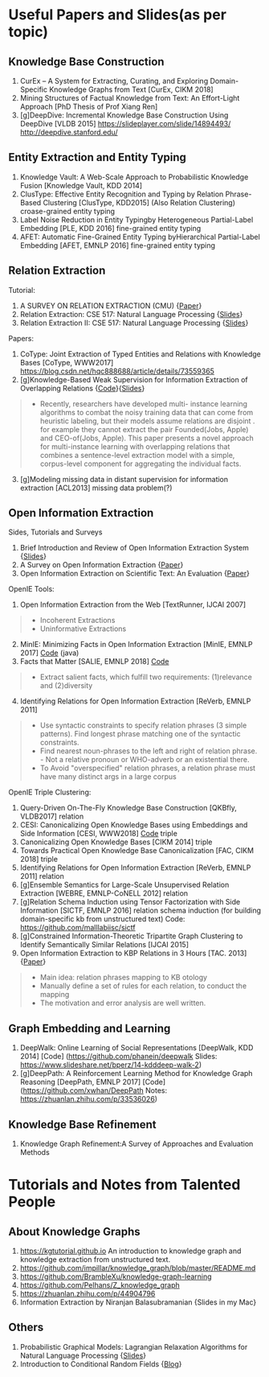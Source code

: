 Useful Papers and Slides(as per topic)
======

Knowledge Base Construction
---
1. CurEx – A System for Extracting, Curating, and Exploring Domain-Specific Knowledge Graphs from Text [CurEx, CIKM 2018]
2. Mining Structures of Factual Knowledge from Text: An Effort-Light Approach [PhD Thesis of Prof Xiang Ren]
3. [g]DeepDive: Incremental Knowledge Base Construction Using DeepDive [VLDB 2015] https://slideplayer.com/slide/14894493/ http://deepdive.stanford.edu/



Entity Extraction and Entity Typing
----
1. Knowledge Vault: A Web-Scale Approach to Probabilistic Knowledge Fusion [Knowledge Vault, KDD 2014]
2. ClusType: Effective Entity Recognition and Typing by Relation Phrase-Based Clustering [ClusType, KDD2015] (Also Relation Clustering) croase-grained entity typing
3. Label Noise Reduction in Entity Typingby Heterogeneous Partial-Label Embedding [PLE, KDD 2016] fine-grained entity typing
4. AFET: Automatic Fine-Grained Entity Typing byHierarchical Partial-Label Embedding [AFET, EMNLP 2016] fine-grained entity typing



Relation Extraction 
----
Tutorial:
1. A SURVEY ON RELATION EXTRACTION (CMU) {[Paper](http://www.cs.cmu.edu/~nbach/papers/A-survey-on-Relation-Extraction-Slides.pdf)}
2. Relation Extraction: CSE 517: Natural Language Processing {[Slides](https://courses.cs.washington.edu/courses/cse517/13wi/slides/cse517wi13-RelationExtraction.pdf)}
3. Relation Extraction II: CSE 517: Natural Language Processing {[Slides](https://courses.cs.washington.edu/courses/cse517/13wi/slides/cse517wi13-RelationExtractionII.pdf)}

Papers:
1. CoType: Joint Extraction of Typed Entities and Relations with Knowledge Bases [CoType, WWW2017]
https://blog.csdn.net/hqc888688/article/details/73559365
2. [g]Knowledge-Based Weak Supervision for Information Extraction of Overlapping Relations {[Code](http://aiweb.cs.washington.edu/ai/raphaelh/mr/)}{[Slides](https://www.slideserve.com/anila/knowledge-based-weak-supervision-for-information-extraction-of-overlapping-relations)} 
> * Recently, researchers have developed multi- instance learning algorithms to combat the noisy training data that can come from heuristic labeling, but their models assume relations are disjoint . for example they cannot extract the pair Founded(Jobs, Apple) and CEO-of(Jobs, Apple). This paper presents a novel approach for multi-instance learning with overlapping relations that combines a sentence-level extraction model with a simple, corpus-level component for aggregating the individual facts. 
3. [g]Modeling missing data in distant supervision for information extraction [ACL2013] missing data problem(?)


Open Information Extraction 
-----
Sides, Tutorials and Surveys
1. Brief Introduction and Review of Open Information Extraction System {[Slides](https://ece.umd.edu/~smiran/OpenIE.pdf)}
2. A Survey on Open Information Extraction {[Paper](http://aclweb.org/anthology/C18-1326)}
3. Open Information Extraction on Scientific Text: An Evaluation {[Paper](http://aclweb.org/anthology/C18-1289)}

OpenIE Tools:
1. Open Information Extraction from the Web [TextRunner, IJCAI 2007]
> * Incoherent Extractions 
> * Uninformative Extractions
2. MinIE: Minimizing Facts in Open Information Extraction [MinIE, EMNLP 2017] [Code](https://github.com/rgemulla/minie) (java)
3. Facts that Matter [SALIE, EMNLP 2018] [Code](https://github.com/mponza/SalIE)
> * Extract salient facts, which fulfill two requirements: (1)relevance and (2)diversity
4. Identifying Relations for Open Information Extraction [ReVerb, EMNLP 2011]                  
> * Use syntactic constraints to specify relation phrases (3 simple patterns). Find longest phrase matching one of the syntactic constraints. 
> * Find nearest noun-phrases to the left and right of relation phrase. - Not a relative pronoun or WHO-adverb or an existential there.
> * To Avoid "overspecified" relation phrases, a relation phrase must have many distinct args in a large corpus





OpenIE Triple Clustering:
1. Query-Driven On-The-Fly Knowledge Base Construction [QKBfly, VLDB2017] relation
2. CESI: Canonicalizing Open Knowledge Bases using Embeddings and Side Information [CESI, WWW2018] [Code](https://github.com/malllabiisc/cesi) triple
3. Canonicalizing Open Knowledge Bases [CIKM 2014] triple
4. Towards Practical Open Knowledge Base Canonicalization [FAC, CIKM 2018] triple
5. Identifying Relations for Open Information Extraction [ReVerb, EMNLP 2011] relation
6. [g]Ensemble Semantics for Large-Scale Unsupervised Relation Extraction [WEBRE, EMNLP-CoNELL 2012] relation
7. [g]Relation Schema Induction using Tensor Factorization with Side Information [SICTF, EMNLP 2016] relation schema induction (for building domain-specific kb from unstructured text) Code: https://github.com/malllabiisc/sictf
8. [g]Constrained Information-Theoretic Tripartite Graph Clustering to Identify Semantically Similar Relations [IJCAI 2015]
9. Open Information Extraction to KBP Relations in 3 Hours [TAC. 2013] {[Paper](https://pdfs.semanticscholar.org/d431/81fa9af5440360d4055e1ce7ddaaa6e82d77.pdf)}
> * Main idea: relation phrases mapping to KB otology
> * Manually define a set of rules for each relation, to conduct the mapping
> * The motivation and error analysis are well written.



Graph Embedding and Learning
----
1. DeepWalk: Online Learning of Social Representations [DeepWalk, KDD 2014] [Code] (https://github.com/phanein/deepwalk Slides: https://www.slideshare.net/bperz/14-kdddeep-walk-2)
2. [g]DeepPath: A Reinforcement Learning Method for Knowledge Graph Reasoning [DeepPath, EMNLP 2017] [Code](https://github.com/xwhan/DeepPath Notes: https://zhuanlan.zhihu.com/p/33536026)

Knowledge Base Refinement
----
1. Knowledge Graph Refinement:A Survey of Approaches and Evaluation Methods


Tutorials and Notes from Talented People
=====
About Knowledge Graphs
---
1. https://kgtutorial.github.io An introduction to knowledge graph and knowledge extraction from unstructured text.
2. https://github.com/impillar/knowledge_graph/blob/master/README.md 
3. https://github.com/BrambleXu/knowledge-graph-learning
4. https://github.com/Pelhans/Z_knowledge_graph
5. https://zhuanlan.zhihu.com/p/44904796
6. Information Extraction by Niranjan Balasubramanian {Slides in my Mac}


Others
---
1. Probabilistic Graphical Models: Lagrangian Relaxation Algorithms for Natural Language Processing {[Slides](http://people.csail.mit.edu/dsontag/courses/pgm12/slides/lecture3.pdf)}
2. Introduction to Conditional Random Fields {[Blog](http://blog.echen.me/2012/01/03/introduction-to-conditional-random-fields/)}
